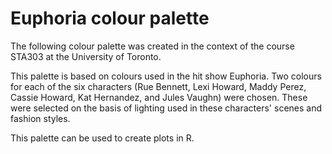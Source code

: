 # Euphoria colour palette
The following colour palette was created in the context of the course STA303 at the University of Toronto. 

This palette is based on colours used in the hit show Euphoria. Two colours for each of the six characters (Rue Bennett, Lexi Howard, Maddy Perez, Cassie Howard, Kat Hernandez, and Jules Vaughn) were chosen. These were selected on the basis of lighting used in these characters' scenes and fashion styles. 

This palette can be used to create plots in R.
